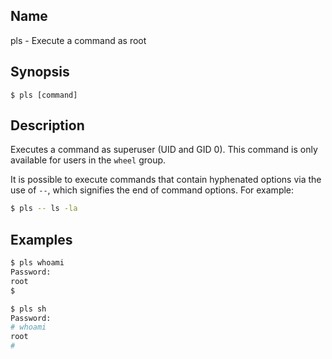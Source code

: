 ## Name

pls - Execute a command as root

## Synopsis

```**sh
$ pls [command]
```

## Description

Executes a command as superuser (UID and GID 0). This command is only available for users in the `wheel` group.

It is possible to execute commands that contain hyphenated options via the use of `--`, which signifies the
end of command options. For example:

```sh
$ pls -- ls -la
```

## Examples

```sh
$ pls whoami
Password:
root
$
```

```sh
$ pls sh
Password:
# whoami
root
#
```
